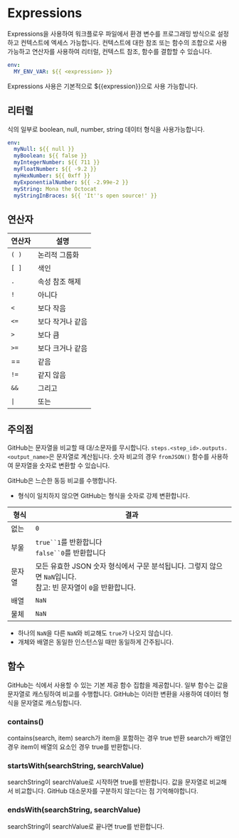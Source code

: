 # Expressions

Expressions을 사용하여 워크플로우 파일에서 환경 변수를 프로그래밍 방식으로 설정하고 컨텍스트에 엑세스 가능합니다.
컨텍스트에 대한 참조 또는 함수의 조합으로 사용 가능하고 연산자를 사용하여 리터럴, 컨텍스트 참조, 함수를 결합할 수 있습니다.

```yaml
env:
  MY_ENV_VAR: ${{ <expression> }}
```

Expressions 사용은 기본적으로 ${{expression}}으로 사용 가능합니다.

## 리터럴

식의 일부로 boolean, null, number, string 데이터 형식을 사용가능합니다.

```yaml
env:
  myNull: ${{ null }}
  myBoolean: ${{ false }}
  myIntegerNumber: ${{ 711 }}
  myFloatNumber: ${{ -9.2 }}
  myHexNumber: ${{ 0xff }}
  myExponentialNumber: ${{ -2.99e-2 }}
  myString: Mona the Octocat
  myStringInBraces: ${{ 'It''s open source!' }}
```


## 연산자

|연산자|설명|
|---|---|
|`( )`|논리적 그룹화|
|`[ ]`|색인|
|`.`|속성 참조 해제|
|`!`|아니다|
|`<`|보다 작음|
|`<=`|보다 작거나 같음|
|`>`|보다 큼|
|`>=`|보다 크거나 같음|
|\==|같음|
|`!=`|같지 않음|
|`&&`|그리고|
|`\|`|또는|

## 주의점

GitHub는 문자열을 비교할 때 대/소문자를 무시합니다.
`steps.<step_id>.outputs.<output_name>`은 문자열로 계산됩니다.
숫자 비교의 경우 `fromJSON()` 함수를 사용하여 문자열을 숫자로 변환할 수 있습니다.

GitHub은 느슨한 동등 비교를 수행합니다.

- 형식이 일치하지 않으면 GitHub는 형식을 숫자로 강제 변환합니다.

|형식|결과|
|---|---|
|없는|`0`|
|부울|`true``1`를 반환합니다  <br>`false``0`를 반환합니다|
|문자열|모든 유효한 JSON 숫자 형식에서 구문 분석됩니다. 그렇지 않으면 `NaN`입니다.  <br>참고: 빈 문자열이 `0`을 반환합니다.|
|배열|`NaN`|
|물체|`NaN`|

- 하나의 `NaN`을 다른 `NaN`와 비교해도 `true`가 나오지 않습니다.
- 개체와 배열은 동일한 인스턴스일 때만 동일하게 간주됩니다.

## 함수

GitHub는 식에서 사용할 수 있는 기본 제공 함수 집합을 제공합니다.
일부 함수는 값을 문자열로 캐스팅하여 비교를 수행합니다.
GitHub는 이러한 변환을 사용하여 데이터 형식을 문자열로 캐스팅합니다.

### contains()

contains(search, item) search가 item을 포함하는 경우 true 반환
search가 배열인 경우 item이 배열의 요소인 경우 true를 반환합니다.

### startsWith(searchString, searchValue)

searchString이 searchValue로 시작하면 true를 반환합니다. 
값을 문자열로 비교해서 비교합니다.
GitHub 대소문자를 구분하지 않는다는 점 기억해야합니다.

### endsWith(searchString, searchValue)

searchString이 searchValue로 끝나면 true를 반환합니다.


